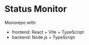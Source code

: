 # Status Monitor

Monorepo with:
- frontend: React + Vite + TypeScript
- backend: Node.js + TypeScript
